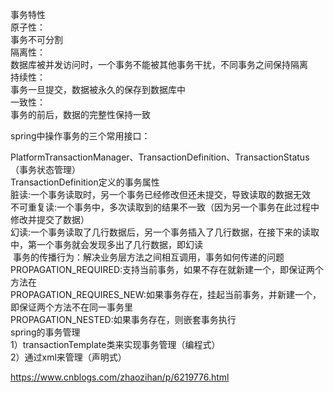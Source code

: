 事务特性
<br />
原子性：
<br />
事务不可分割
<br />
隔离性：
<br />
数据库被并发访问时，一个事务不能被其他事务干扰，不同事务之间保持隔离
<br />
持续性：
<br />
事务一旦提交，数据被永久的保存到数据库中
<br />
一致性：
<br />
事务的前后，数据的完整性保持一致

spring中操作事务的三个常用接口：
<div>PlatformTransactionManager、TransactionDefinition、TransactionStatus（事务状态管理）</div>


<div>TransactionDefinition定义的事务属性</div>
<div>
  脏读:一个事务读取时，另一个事务已经修改但还未提交，导致读取的数据无效
</div>
<div>
  不可重复读:一个事务中，多次读取到的结果不一致（因为另一个事务在此过程中修改并提交了数据）
</div>
<div>
  幻读:一个事务读取了几行数据后，另一个事务插入了几行数据，在接下来的读取中，第一个事务就会发现多出了几行数据，即幻读
</div>

<div>
  事务的传播行为：解决业务层方法之间相互调用，事务如何传递的问题
</div>
<div>
PROPAGATION_REQUIRED:支持当前事务，如果不存在就新建一个，即保证两个方法在
</div>
<div>
PROPAGATION_REQUIRES_NEW:如果事务存在，挂起当前事务，并新建一个，即保证两个方法不在同一事务里
</div>
<div>
PROPAGATION_NESTED:如果事务存在，则嵌套事务执行
</div>
<div>spring的事务管理</div>
<div>1）transactionTemplate类来实现事务管理（编程式）</div>
<div>2）通过xml来管理（声明式）</div>

https://www.cnblogs.com/zhaozihan/p/6219776.html

